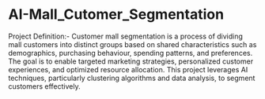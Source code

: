 # AI-Mall_Cutomer_Segmentation

Project Definition:- Customer mall segmentation is a process of dividing mall customers into distinct groups based on shared characteristics such as demographics, purchasing behaviour, spending patterns, and preferences. The goal is to enable targeted marketing strategies, personalized customer experiences, and optimized resource allocation. This project leverages AI techniques, particularly clustering algorithms and data analysis, to segment customers effectively.
